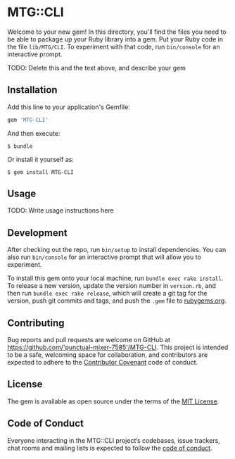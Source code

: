 # MTG::CLI

Welcome to your new gem! In this directory, you'll find the files you need to be able to package up your Ruby library into a gem. Put your Ruby code in the file `lib/MTG/CLI`. To experiment with that code, run `bin/console` for an interactive prompt.

TODO: Delete this and the text above, and describe your gem

## Installation

Add this line to your application's Gemfile:

```ruby
gem 'MTG-CLI'
```

And then execute:

    $ bundle

Or install it yourself as:

    $ gem install MTG-CLI

## Usage

TODO: Write usage instructions here

## Development

After checking out the repo, run `bin/setup` to install dependencies. You can also run `bin/console` for an interactive prompt that will allow you to experiment.

To install this gem onto your local machine, run `bundle exec rake install`. To release a new version, update the version number in `version.rb`, and then run `bundle exec rake release`, which will create a git tag for the version, push git commits and tags, and push the `.gem` file to [rubygems.org](https://rubygems.org).

## Contributing

Bug reports and pull requests are welcome on GitHub at https://github.com/'punctual-mixer-7585'/MTG-CLI. This project is intended to be a safe, welcoming space for collaboration, and contributors are expected to adhere to the [Contributor Covenant](http://contributor-covenant.org) code of conduct.

## License

The gem is available as open source under the terms of the [MIT License](https://opensource.org/licenses/MIT).

## Code of Conduct

Everyone interacting in the MTG::CLI project’s codebases, issue trackers, chat rooms and mailing lists is expected to follow the [code of conduct](https://github.com/'punctual-mixer-7585'/MTG-CLI/blob/master/CODE_OF_CONDUCT.md).
